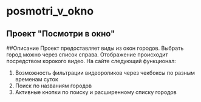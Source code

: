 # posmotri_v_okno
## Проект "Посмотри в окно"

##Описание
Проект предоставляет виды из окон городов. Выбрать город можно через список справа. Отображение происходит посредством корокого видео.
На сайте следующий функционал:
1) Возможность фильтрации видеороликов через чекбоксы по разным временам суток
2) Поиск по названиям городов
3) Активные кнопки по поиску и расширенному списку городов

